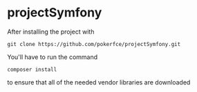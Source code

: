 # projectSymfony


After installing the project with

```
git clone https://github.com/pokerfce/projectSymfony.git
```

You'll have to run the command 

```
composer install 
```

to ensure that all of the needed vendor libraries are downloaded
